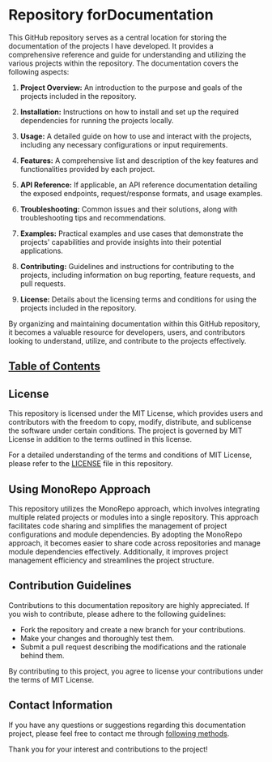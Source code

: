 # Repository forDocumentation

This GitHub repository serves as a central location for storing the documentation of the projects I have developed. It provides a comprehensive reference and guide for understanding and utilizing the various projects within the repository. The documentation covers the following aspects:

1. **Project Overview:** An introduction to the purpose and goals of the projects included in the repository.

2. **Installation:** Instructions on how to install and set up the required dependencies for running the projects locally.

3. **Usage:** A detailed guide on how to use and interact with the projects, including any necessary configurations or input requirements.

4. **Features:** A comprehensive list and description of the key features and functionalities provided by each project.

5. **API Reference:** If applicable, an API reference documentation detailing the exposed endpoints, request/response formats, and usage examples.

6. **Troubleshooting:** Common issues and their solutions, along with troubleshooting tips and recommendations.

7. **Examples:** Practical examples and use cases that demonstrate the projects' capabilities and provide insights into their potential applications.

8. **Contributing:** Guidelines and instructions for contributing to the projects, including information on bug reporting, feature requests, and pull requests.

9. **License:** Details about the licensing terms and conditions for using the projects included in the repository.

By organizing and maintaining documentation within this GitHub repository, it becomes a valuable resource for developers, users, and contributors looking to understand, utilize, and contribute to the projects effectively.

## [Table of Contents](CONTENT.md)

## License

This repository is licensed under the MIT License, which provides users and contributors with the freedom to copy, modify, distribute, and sublicense the software under certain conditions. The project is governed by MIT License in addition to the terms outlined in this license.

For a detailed understanding of the terms and conditions of MIT License, please refer to the [LICENSE](LICENSE) file in this repository.

## Using MonoRepo Approach

This repository utilizes the MonoRepo approach, which involves integrating multiple related projects or modules into a single repository. This approach facilitates code sharing and simplifies the management of project configurations and module dependencies. By adopting the MonoRepo approach, it becomes easier to share code across repositories and manage module dependencies effectively. Additionally, it improves project management efficiency and streamlines the project structure.

## Contribution Guidelines

Contributions to this documentation repository are highly appreciated. If you wish to contribute, please adhere to the following guidelines:

- Fork the repository and create a new branch for your contributions.
- Make your changes and thoroughly test them.
- Submit a pull request describing the modifications and the rationale behind them.

By contributing to this project, you agree to license your contributions under the terms of MIT License.

## Contact Information

If you have any questions or suggestions regarding this documentation project, please feel free to contact me through [following methods](https://github.com/dev1virtuoso/Documentation/blob/main/dev1virtuoso/Attachment/dev1virtuoso/carson-wu.md#contact).

Thank you for your interest and contributions to the project!
